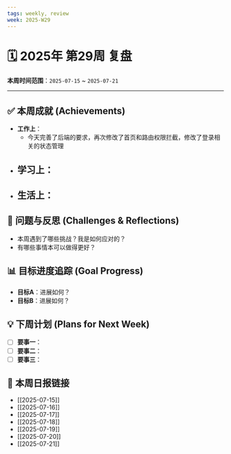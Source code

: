 ```yaml
---
tags: weekly, review
week: 2025-W29
---
```


# 🗓️ 2025年 第29周 复盘

**本周时间范围**：`2025-07-15` ~ `2025-07-21`

---

## ✅ 本周成就 (Achievements)
* **工作上**：
    - 今天完善了后端的要求，再次修改了首页和路由权限拦截，修改了登录相关的状态管理
* **学习上**：
    - 
* **生活上**：
    - 

## 🧐 问题与反思 (Challenges & Reflections)
- 本周遇到了哪些挑战？我是如何应对的？
- 有哪些事情本可以做得更好？

## 📊 目标进度追踪 (Goal Progress)
- **目标A**：进展如何？
- **目标B**：进展如何？

## 💡 下周计划 (Plans for Next Week)
- [ ] **要事一**：
- [ ] **要事二**：
- [ ] **要事三**：

## 🔗 本周日报链接
- [[2025-07-15]]
- [[2025-07-16]]
- [[2025-07-17]]
- [[2025-07-18]]
- [[2025-07-19]]
- [[2025-07-20]]
- [[2025-07-21]]